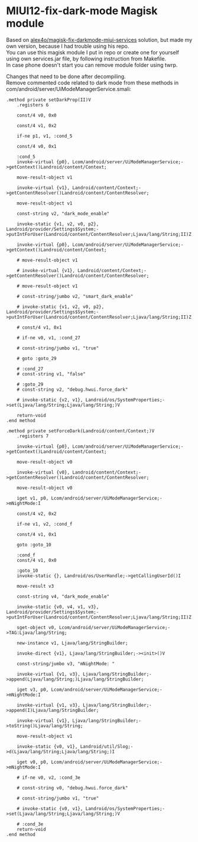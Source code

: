 # MIUI12-fix-dark-mode Magisk module

Based on [alex4o/magisk-fix-darkmode-miui-services](https://github.com/alex4o/magisk-fix-darkmode-miui-services) solution, but made my own version, because I had trouble using his repo.\
You can use this magisk module I put in repo or create one for yourself using own services.jar file, by following instruction from Makefile.\
In case phone doesn't start you can remove module folder using twrp. 

Changes that need to be done after decompiling.\
Remove commented code related to dark mode from these methods in com/android/server/UiModeManagerService.smali:

```smali   
.method private setDarkProp(II)V
    .registers 6

    const/4 v0, 0x0

    const/4 v1, 0x2

    if-ne p1, v1, :cond_5

    const/4 v0, 0x1

    :cond_5
    invoke-virtual {p0}, Lcom/android/server/UiModeManagerService;->getContext()Landroid/content/Context;

    move-result-object v1

    invoke-virtual {v1}, Landroid/content/Context;->getContentResolver()Landroid/content/ContentResolver;

    move-result-object v1

    const-string v2, "dark_mode_enable"

    invoke-static {v1, v2, v0, p2}, Landroid/provider/Settings$System;->putIntForUser(Landroid/content/ContentResolver;Ljava/lang/String;II)Z

    invoke-virtual {p0}, Lcom/android/server/UiModeManagerService;->getContext()Landroid/content/Context;

    # move-result-object v1

    # invoke-virtual {v1}, Landroid/content/Context;->getContentResolver()Landroid/content/ContentResolver;

    # move-result-object v1

    # const-string/jumbo v2, "smart_dark_enable"

    # invoke-static {v1, v2, v0, p2}, Landroid/provider/Settings$System;->putIntForUser(Landroid/content/ContentResolver;Ljava/lang/String;II)Z

    # const/4 v1, 0x1

    # if-ne v0, v1, :cond_27

    # const-string/jumbo v1, "true"

    # goto :goto_29

    # :cond_27
    # const-string v1, "false"

    # :goto_29
    # const-string v2, "debug.hwui.force_dark"

    # invoke-static {v2, v1}, Landroid/os/SystemProperties;->set(Ljava/lang/String;Ljava/lang/String;)V

    return-void
.end method

.method private setForceDark(Landroid/content/Context;)V
    .registers 7

    invoke-virtual {p0}, Lcom/android/server/UiModeManagerService;->getContext()Landroid/content/Context;

    move-result-object v0

    invoke-virtual {v0}, Landroid/content/Context;->getContentResolver()Landroid/content/ContentResolver;

    move-result-object v0

    iget v1, p0, Lcom/android/server/UiModeManagerService;->mNightMode:I

    const/4 v2, 0x2

    if-ne v1, v2, :cond_f

    const/4 v1, 0x1

    goto :goto_10

    :cond_f
    const/4 v1, 0x0

    :goto_10
    invoke-static {}, Landroid/os/UserHandle;->getCallingUserId()I

    move-result v3

    const-string v4, "dark_mode_enable"

    invoke-static {v0, v4, v1, v3}, Landroid/provider/Settings$System;->putIntForUser(Landroid/content/ContentResolver;Ljava/lang/String;II)Z

    sget-object v0, Lcom/android/server/UiModeManagerService;->TAG:Ljava/lang/String;

    new-instance v1, Ljava/lang/StringBuilder;

    invoke-direct {v1}, Ljava/lang/StringBuilder;-><init>()V

    const-string/jumbo v3, "mNightMode: "

    invoke-virtual {v1, v3}, Ljava/lang/StringBuilder;->append(Ljava/lang/String;)Ljava/lang/StringBuilder;

    iget v3, p0, Lcom/android/server/UiModeManagerService;->mNightMode:I

    invoke-virtual {v1, v3}, Ljava/lang/StringBuilder;->append(I)Ljava/lang/StringBuilder;

    invoke-virtual {v1}, Ljava/lang/StringBuilder;->toString()Ljava/lang/String;

    move-result-object v1

    invoke-static {v0, v1}, Landroid/util/Slog;->d(Ljava/lang/String;Ljava/lang/String;)I

    iget v0, p0, Lcom/android/server/UiModeManagerService;->mNightMode:I

    # if-ne v0, v2, :cond_3e

    # const-string v0, "debug.hwui.force_dark"

    # const-string/jumbo v1, "true"

    # invoke-static {v0, v1}, Landroid/os/SystemProperties;->set(Ljava/lang/String;Ljava/lang/String;)V

    # :cond_3e
    return-void
.end method

```
